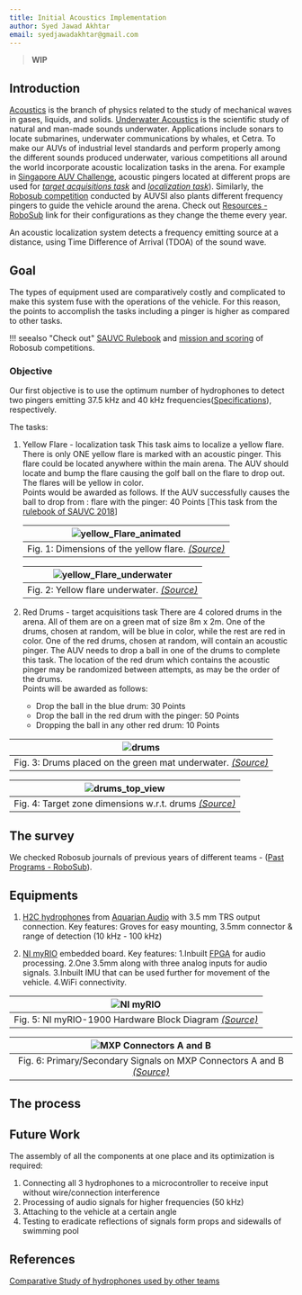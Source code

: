 ```yaml
---
title: Initial Acoustics Implementation
author: Syed Jawad Akhtar
email: syedjawadakhtar@gmail.com
---
```


> **WIP**

## Introduction

[Acoustics](https://en.wikipedia.org/wiki/Acoustics) is the branch of physics related to the study of mechanical waves in gases, liquids, and solids. [Underwater Acoustics](https://en.wikipedia.org/wiki/Acoustics#Underwater_acoustics) is the scientific study of natural and man-made sounds underwater. Applications include sonars to locate submarines, underwater communications by whales, et Cetra. To make our AUVs of industrial level standards and perform properly among the different sounds produced underwater, various competitions all around the world incorporate acoustic localization tasks in the arena. For example in [Singapore AUV Challenge](https://sauvc.org/), acoustic pingers located at different props are used for [_target acquisitions task_](https://sauvc.org/rulebook/#2.-target-acquisition) and [_localization task_](https://sauvc.org/rulebook/#4.-localization)). Similarly, the [Robosub competition](https://robosub.org/) conducted by AUVSI also plants different frequency pingers to guide the vehicle around the arena. Check out [Resources - RoboSub](https://robosub.org/resources/) link for their configurations as they change the theme every year.

An acoustic localization system detects a frequency emitting source at a distance, using Time Difference of Arrival (TDOA) of the sound wave.

## Goal

The types of equipment used are comparatively costly and complicated to make this system fuse with the operations of the vehicle. For this reason, the points to accomplish the tasks including a pinger is higher as compared to other tasks.

!!! seealso "Check out"
    [SAUVC Rulebook](https://sauvc.org/rulebook/) and [mission and scoring](https://robosub.org/resources/) of Robosub competitions.

### Objective

Our first objective is to use the optimum number of hydrophones to detect two pingers emitting 37.5 kHz and 40 kHz frequencies([Specifications](https://ocean-innovations.net/companies/rje-international/acoustic-pingers-and-transponders/)), respectively.

The tasks:

1. Yellow Flare - localization task
    This task aims to localize a yellow flare. There is only ONE  yellow flare is marked with an acoustic pinger. This flare could be located anywhere within the main arena. The AUV should locate and bump the flare causing the golf ball on the flare to drop out. The flares will be yellow in color.  
    Points would be awarded as follows. If the AUV successfully causes the ball to drop from :
    flare with the pinger: 40 Points
    [This task from the [rulebook of SAUVC 2018](https://sauvc.org/2018/)]

    | ![yellow_Flare_animated](static/flare_Animation.png) |
    |:--:|
    | Fig. 1: Dimensions of the yellow flare. [_(Source)_](https://sauvc.org/rulebook/)|

    | ![yellow_Flare_underwater](static/yellow_Flare_water.png) |
    |:--:|
    | Fig. 2: Yellow flare underwater. [_(Source)_](https://sauvc.org/rulebook/)|

2. Red Drums - target acquisitions task
There are 4 colored drums in the arena. All of them are on a green mat of size 8m x 2m. One of the drums, chosen at random, will be blue in color, while the rest are red in color. One of the red drums, chosen at random, will contain an acoustic pinger. The AUV needs to drop a ball in one of the drums to complete this task. The location of the red drum which contains the acoustic pinger may be randomized between attempts, as may be the order of the drums.  
Points will be awarded as follows:

    - Drop the ball in the blue drum: 30 Points
    - Drop the ball in the red drum with the pinger: 50 Points
    - Dropping the ball in any other red drum: 10 Points

| ![drums](static/drums.png) |
|:--:|
| Fig. 3: Drums placed on the green mat underwater. [_(Source)_](https://sauvc.org/rulebook/)|

| ![drums_top_view](static/drums_top_view.png) |
|:--:|
| Fig. 4: Target zone dimensions w.r.t. drums [_(Source)_](https://sauvc.org/rulebook/)|

## The survey

We checked Robosub journals of previous years of different teams - ([Past Programs - RoboSub](https://robosub.org/past-programs/)).

## Equipments

1. [H2C hydrophones](https://www.aquarianaudio.com/h2c-hydrophone.html) from [Aquarian Audio](https://www.aquarianaudio.com/) with 3.5 mm TRS output connection.
Key features: Groves for easy mounting, 3.5mm connector & range of detection (10 kHz - 100 kHz)

2. [NI myRIO](https://www.ni.com/en-in/shop/select/myrio-student-embedded-device) embedded board.
Key features:
1.Inbuilt [FPGA](https://www.xilinx.com/products/silicon-devices/fpga/what-is-an-fpga.html) for audio processing.
2.One 3.5mm along with three analog inputs for audio signals.
3.Inbuilt IMU that can be used further for movement of the vehicle.
4.WiFi connectivity.

| ![NI myRIO](static/myRIO_hardware_pinout.png) |
|:--:|
| Fig. 5: NI myRIO-1900 Hardware Block Diagram [_(Source)_](static/NI_MyRIO_User_Guide_and_Specification.pdf)|

| ![MXP Connectors A and B](static/myRio_ports.png) |
|:--:|
| Fig. 6: Primary/Secondary Signals on MXP Connectors A and B [_(Source)_](static/NI_MyRIO_User_Guide_and_Specification.pdf)|

## The process

## Future Work

The assembly of all the components at one place and its optimization is required:

1. Connecting all 3 hydrophones to a microcontroller to receive input without wire/connection interference
2. Processing of audio signals for higher frequencies (50 kHz)
3. Attaching to the vehicle at a certain angle
4. Testing to eradicate reflections of signals form props and sidewalls of swimming pool

## References

[Comparative Study of hydrophones used by other teams](https://github.com/auvzhcet/AUV2k19/blob/master/hydrophones_study.md)
